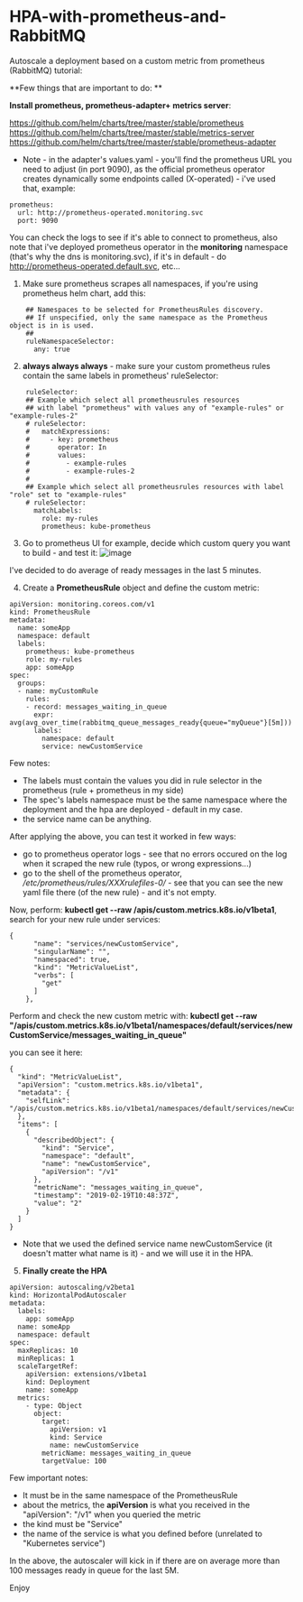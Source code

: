 # HPA-with-prometheus-and-RabbitMQ
Autoscale a deployment based on a custom metric from prometheus (RabbitMQ) tutorial:

**Few things that are important to do: ** 

**Install prometheus, prometheus-adapter+ metrics server**:

https://github.com/helm/charts/tree/master/stable/prometheus
https://github.com/helm/charts/tree/master/stable/metrics-server
https://github.com/helm/charts/tree/master/stable/prometheus-adapter

- Note - in the adapter's values.yaml - you'll find the prometheus URL you need to adjust (in port 9090), as the official prometheus operator creates dynamically some endpoints called (X-operated) - i've used that, example:
```
prometheus:
  url: http://prometheus-operated.monitoring.svc
  port: 9090
```
You can check the logs to see if it's able to connect to prometheus, also note that i've deployed prometheus operator in the **monitoring** namespace (that's why the dns is monitoring.svc), if it's in default - do http://prometheus-operated.default.svc, etc...

1. Make sure prometheus scrapes all namespaces, if you're using prometheus helm chart, add this:
```
    ## Namespaces to be selected for PrometheusRules discovery.
    ## If unspecified, only the same namespace as the Prometheus object is in is used.
    ##
    ruleNamespaceSelector: 
      any: true
```
2. **always always always** - make sure your custom prometheus rules contain the same labels in prometheus' ruleSelector:
```
    ruleSelector:
    ## Example which select all prometheusrules resources
    ## with label "prometheus" with values any of "example-rules" or "example-rules-2"
    # ruleSelector:
    #   matchExpressions:
    #     - key: prometheus
    #       operator: In
    #       values:
    #         - example-rules
    #         - example-rules-2
    #
    ## Example which select all prometheusrules resources with label "role" set to "example-rules"
    # ruleSelector:
      matchLabels:
        role: my-rules
        prometheus: kube-prometheus
```
3. Go to prometheus UI for example, decide which custom query you want to build - and test it:
![image](https://user-images.githubusercontent.com/33662254/53008408-fe91d700-3441-11e9-9420-0352f0d4ed84.png)

I've decided to do average of ready messages in the last 5 minutes.

4. Create a **PrometheusRule** object and define the custom metric:
```
apiVersion: monitoring.coreos.com/v1
kind: PrometheusRule
metadata:
  name: someApp
  namespace: default   
  labels:
    prometheus: kube-prometheus
    role: my-rules
    app: someApp
spec: 
  groups:
  - name: myCustomRule
    rules:    
    - record: messages_waiting_in_queue
      expr: avg(avg_over_time(rabbitmq_queue_messages_ready{queue="myQueue"}[5m]))
      labels:
        namespace: default
        service: newCustomService
```
Few notes:

- The labels must contain the values you did in rule selector in the prometheus (rule + prometheus in my side)
- The spec's labels namespace must be the same namespace where the deployment and the hpa are deployed - default in my case.
- the service name can be anything.

After applying the above, you can test it worked in few ways:

- go to prometheus operator logs - see that no errors occured on the log when it scraped the new rule (typos, or wrong expressions...)
- go to the shell of the prometheus operator, _/etc/prometheus/rules/XXXrulefiles-0/_ - see that you can see the new yaml file there (of the new rule) - and it's not empty.

Now, perform: **kubectl get --raw /apis/custom.metrics.k8s.io/v1beta1**, search for your new rule under services:
```
{
      "name": "services/newCustomService",
      "singularName": "",
      "namespaced": true,
      "kind": "MetricValueList",
      "verbs": [
        "get"
      ]
    },
```

Perform and check the new custom metric with:
**kubectl get --raw "/apis/custom.metrics.k8s.io/v1beta1/namespaces/default/services/newCustomService/messages_waiting_in_queue"**

you can see it here:
```
{
  "kind": "MetricValueList",
  "apiVersion": "custom.metrics.k8s.io/v1beta1",
  "metadata": {
    "selfLink": "/apis/custom.metrics.k8s.io/v1beta1/namespaces/default/services/newCustomService/messages_waiting_in_queue"
  },
  "items": [
    {
      "describedObject": {
        "kind": "Service",
        "namespace": "default",
        "name": "newCustomService",
        "apiVersion": "/v1"
      },
      "metricName": "messages_waiting_in_queue",
      "timestamp": "2019-02-19T10:48:37Z",
      "value": "2"
    }
  ]
}
```

* Note that we used the defined service name newCustomService (it doesn't matter what name is it) - and we will use it in the HPA.

5. **Finally create the HPA**

```
apiVersion: autoscaling/v2beta1
kind: HorizontalPodAutoscaler
metadata:  
  labels:
    app: someApp
  name: someApp
  namespace: default    
spec:
  maxReplicas: 10
  minReplicas: 1
  scaleTargetRef:
    apiVersion: extensions/v1beta1
    kind: Deployment
    name: someApp
  metrics:
    - type: Object
      object:
        target:
          apiVersion: v1
          kind: Service
          name: newCustomService
        metricName: messages_waiting_in_queue
        targetValue: 100
```

Few important notes:
- It must be in the same namespace of the PrometheusRule
- about the metrics, the **apiVersion** is what you received in the "apiVersion": "/v1" when you queried the metric
- the kind must be "Service"
- the name of the service is what you defined before (unrelated to "Kubernetes service")

In the above, the autoscaler will kick in if there are on average more than 100 messages ready in queue for the last 5M.

Enjoy

